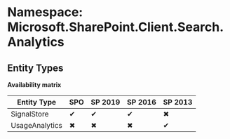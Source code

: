 # Namespace: Microsoft.SharePoint.Client.Search.Analytics
## Entity Types

**Availability matrix**

Entity Type | SPO | SP 2019 | SP 2016 | SP 2013
----------|-----|---------|---------|--------
SignalStore | ✔ | ✔ | ✔ | ✖
UsageAnalytics | ✖ | ✖ | ✖ | ✔
